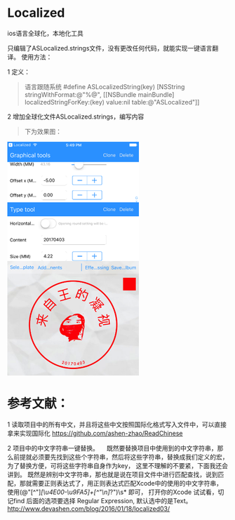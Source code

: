 # Localized
ios语言全球化，本地化工具

只编辑了ASLocalized.strings文件，没有更改任何代码，就能实现一键语言翻译。
使用方法：

1 定义：

> 语言跟随系统
> #define ASLocalizedString(key)  [NSString stringWithFormat:@"%@", [[NSBundle mainBundle] localizedStringForKey:(key) value:nil table:@"ASLocalized"]]

2 增加全球化文件ASLocalized.strings，编写内容

> 下为效果图：

<img width='300px' src = 'https://github.com/1617176084/Localized/blob/master/Simulator%20Screen%20Shot%202017%E5%B9%B45%E6%9C%8822%E6%97%A5%20%E4%B8%8B%E5%8D%885.49.23.png'>

# 参考文献：
1 读取项目中的所有中文，并且将这些中文按照国际化格式写入文件中，可以直接拿来实现国际化 
https://github.com/ashen-zhao/ReadChinese

2 项目中的中文字符串一键替换。
 既然要替换项目中使用到的中文字符串，那么前提就必须要先找到这些个字符串，然后将这些字符串，替换成我们定义的宏， 为了替换方便，可将这些字符串自身作为key， 这里不理解的不要紧，下面我还会讲到。 既然是辨别中文字符串，那也就是说在项目文件中进行匹配查找，说到匹配，那就需要正则表达式了，用正则表达式匹配Xcode中的使用的中文字符串，使用(@"[^"]*[\u4E00-\u9FA5]+[^"\n]*?")\s* 即可， 打开你的Xcode 试试看，切记find 后面的选项要选择 Regular Expression, 默认选中的是Text。
http://www.devashen.com/blog/2016/01/18/localized03/
 

